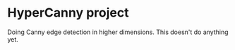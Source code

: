 HyperCanny project
==================

Doing Canny edge detection in higher dimensions. This doesn't do anything yet.



